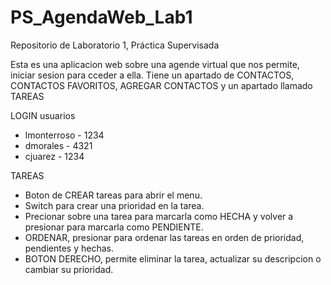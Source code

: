 # PS_AgendaWeb_Lab1
Repositorio de Laboratorio 1, Práctica Supervisada  

Esta es una aplicacion web sobre una agende virtual que nos permite, iniciar sesion para cceder a ella.
Tiene un apartado de CONTACTOS, CONTACTOS FAVORITOS, AGREGAR CONTACTOS y un apartado llamado TAREAS

LOGIN
usuarios
- lmonterroso   - 1234
- dmorales      - 4321
- cjuarez       - 1234

TAREAS
- Boton de CREAR tareas para abrir el menu.
- Switch para crear una prioridad en la tarea.
- Precionar sobre una tarea para marcarla como HECHA y volver a presionar para marcarla como PENDIENTE.
- ORDENAR, presionar para ordenar las tareas en orden de prioridad, pendientes y hechas.
- BOTON DERECHO, permite eliminar la tarea, actualizar su descripcion o cambiar su prioridad.
